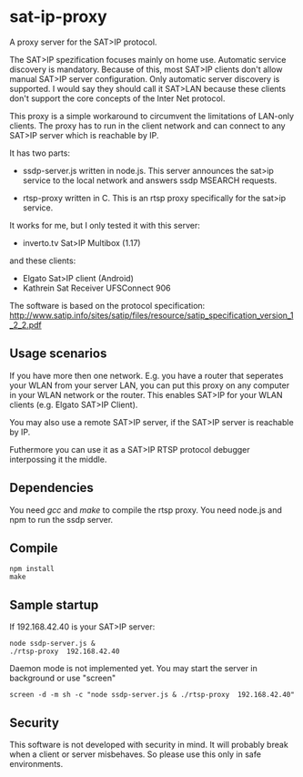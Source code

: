 sat-ip-proxy
============

A proxy server for the SAT>IP protocol.

The SAT>IP spezification focuses mainly on home use. Automatic service discovery is mandatory.
Because of this, most SAT>IP clients don't allow manual SAT>IP server configuration. Only automatic 
server discovery is supported. I would say they should call it SAT>LAN because these clients
don't support the core concepts of the Inter Net protocol.

This proxy is a simple workaround to circumvent the limitations of LAN-only clients.
The proxy has to run in the client network and can connect to any SAT>IP server which is
reachable by IP.

It has two parts:

- ssdp-server.js written in node.js. This server announces the sat>ip service to the local network and answers ssdp MSEARCH requests.

- rtsp-proxy written in C. This is an rtsp proxy specifically for the sat>ip service.

It works for me, but I only tested it with this server:

- inverto.tv Sat>IP Multibox (1.17)

and these clients:

- Elgato Sat>IP client (Android)
- Kathrein Sat Receiver UFSConnect 906

The software is based on the protocol specification: http://www.satip.info/sites/satip/files/resource/satip_specification_version_1_2_2.pdf

Usage scenarios
---------------

If you have more then one network. E.g. you have a router that seperates your WLAN from your server LAN,
you can put this proxy on any computer in your WLAN network or the router. This enables SAT>IP for your WLAN 
clients (e.g. Elgato SAT>IP Client).

You may also use a remote SAT>IP server, if the SAT>IP server is reachable by IP.

Futhermore you can use it as a SAT>IP RTSP protocol debugger interpossing it the middle.

Dependencies
------------

You need *gcc* and *make* to compile the rtsp proxy.
You need node.js and npm to run the ssdp server.

Compile
-------

```
npm install
make
```

Sample startup
--------------

If 192.168.42.40 is your SAT>IP server:

```
node ssdp-server.js &
./rtsp-proxy  192.168.42.40
```

Daemon mode is not implemented yet. You may start the server in background or use "screen"

```
screen -d -m sh -c "node ssdp-server.js & ./rtsp-proxy  192.168.42.40"
```

Security
--------

This software is not developed with security in mind. It will probably break when a client or server 
misbehaves. So please use this only in safe environments.
